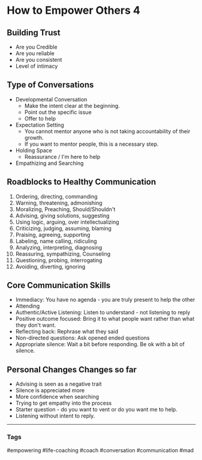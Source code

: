 # How to Empower Others 4

## Building Trust

- Are you Credible
- Are you reliable
- Are you consistent
- Level of  intimacy

## Type of Conversations

- Developmental Conversation
	- Make the intent clear at the beginning.
	- Point out the specific issue
	- Offer to help
- Expectation Setting 
	- You cannot mentor anyone who is not taking accountability of their growth. 
	- If you want to mentor people, this is a necessary step.
- Holding Space
	- Reassurance / I'm here to help
- Empathizing and Searching

## Roadblocks to Healthy Communication

1. Ordering, directing, commanding
2. Warning, threatening, admonishing
3. Moralizing, Preaching, Should/Shouldn't 
4. Advising, giving solutions, suggesting
5. Using logic, arguing, over intellectualizing
6. Criticizing, judging, assuming, blaming
7. Praising, agreeing, supporting
8. Labeling, name calling, ridiculing
9. Analyzing, interpreting, diagnosing
10. Reassuring, sympathizing, Counseling
11. Questioning, probing, interrogating
12. Avoiding, diverting, ignoring

## Core Communication Skills

- Immediacy: You have no agenda - you are truly present to help the other
- Attending
- Authentic/Active Listening: Listen to understand - not listening to reply
- Positive outcome focused: Bring it to what people want rather than what they don't want.
- Reflecting back: Rephrase what they said
- Non-directed questions: Ask opened ended questions
- Appropriate silence: Wait a bit before responding. Be ok with a bit of silence.


## Personal Changes Changes so far
- Advising is seen as a negative trait
- Silence is appreciated more
- More confidence when searching 
- Trying to get empathy into the process
- Starter question - do you want to vent or do you want me to help.
- Listening without intent to reply.


---
### Tags
#empowering #life-coaching #coach #conversation #communication #mad
